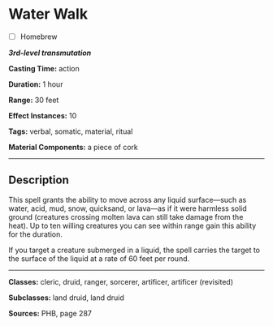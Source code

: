 # Water Walk

- [ ] Homebrew

***3rd-level transmutation***

**Casting Time:** action

**Duration:** 1 hour

**Range:** 30 feet

**Effect Instances:** 10

**Tags:** verbal, somatic, material, ritual

**Material Components:** a piece of cork

---

## Description
This spell grants the ability to move across any liquid surface—such as water, acid, mud, snow, quicksand, or lava—as if it were harmless solid ground (creatures crossing molten lava can still take damage from the heat). Up to ten willing creatures you can see within range gain this ability for the duration.

If you target a creature submerged in a liquid, the spell carries the target to the surface of the liquid at a rate of 60 feet per round.

---

**Classes:** cleric, druid, ranger, sorcerer, artificer, artificer (revisited)

**Subclasses:** land druid, land druid

**Sources:** PHB, page 287
